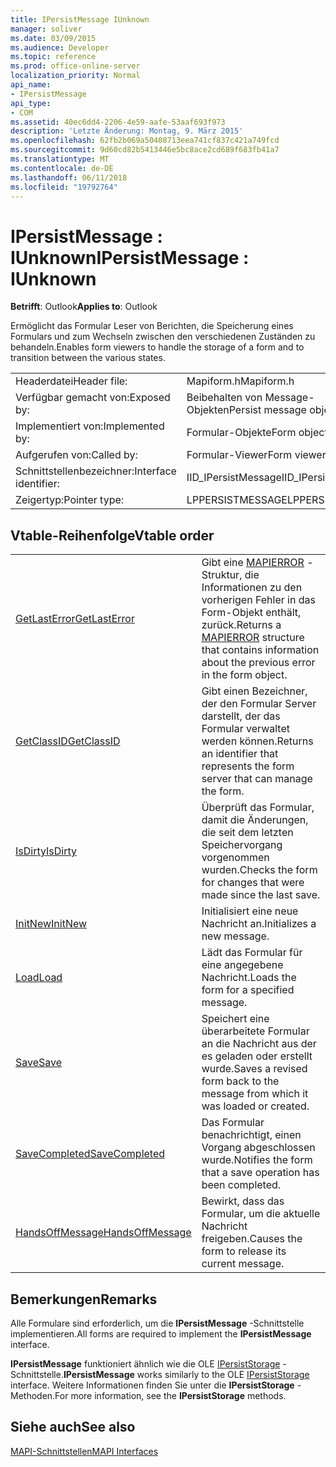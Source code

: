 ```yaml
---
title: IPersistMessage IUnknown
manager: soliver
ms.date: 03/09/2015
ms.audience: Developer
ms.topic: reference
ms.prod: office-online-server
localization_priority: Normal
api_name:
- IPersistMessage
api_type:
- COM
ms.assetid: 40ec6dd4-2206-4e59-aafe-53aaf693f973
description: 'Letzte Änderung: Montag, 9. März 2015'
ms.openlocfilehash: 62fb2b069a50408713eea741cf837c421a749fcd
ms.sourcegitcommit: 9d60cd82b5413446e5bc8ace2cd689f683fb41a7
ms.translationtype: MT
ms.contentlocale: de-DE
ms.lasthandoff: 06/11/2018
ms.locfileid: "19792764"
---
```

# <a name="ipersistmessage--iunknown"></a><span data-ttu-id="bfa55-103">IPersistMessage : IUnknown</span><span class="sxs-lookup"><span data-stu-id="bfa55-103">IPersistMessage : IUnknown</span></span>

  
  
<span data-ttu-id="bfa55-104">**Betrifft**: Outlook</span><span class="sxs-lookup"><span data-stu-id="bfa55-104">**Applies to**: Outlook</span></span> 
  
<span data-ttu-id="bfa55-105">Ermöglicht das Formular Leser von Berichten, die Speicherung eines Formulars und zum Wechseln zwischen den verschiedenen Zuständen zu behandeln.</span><span class="sxs-lookup"><span data-stu-id="bfa55-105">Enables form viewers to handle the storage of a form and to transition between the various states.</span></span>
  
|||
|:-----|:-----|
|<span data-ttu-id="bfa55-106">Headerdatei</span><span class="sxs-lookup"><span data-stu-id="bfa55-106">Header file:</span></span>  <br/> |<span data-ttu-id="bfa55-107">Mapiform.h</span><span class="sxs-lookup"><span data-stu-id="bfa55-107">Mapiform.h</span></span>  <br/> |
|<span data-ttu-id="bfa55-108">Verfügbar gemacht von:</span><span class="sxs-lookup"><span data-stu-id="bfa55-108">Exposed by:</span></span>  <br/> |<span data-ttu-id="bfa55-109">Beibehalten von Message-Objekten</span><span class="sxs-lookup"><span data-stu-id="bfa55-109">Persist message objects</span></span>  <br/> |
|<span data-ttu-id="bfa55-110">Implementiert von:</span><span class="sxs-lookup"><span data-stu-id="bfa55-110">Implemented by:</span></span>  <br/> |<span data-ttu-id="bfa55-111">Formular-Objekte</span><span class="sxs-lookup"><span data-stu-id="bfa55-111">Form objects</span></span>  <br/> |
|<span data-ttu-id="bfa55-112">Aufgerufen von:</span><span class="sxs-lookup"><span data-stu-id="bfa55-112">Called by:</span></span>  <br/> |<span data-ttu-id="bfa55-113">Formular-Viewer</span><span class="sxs-lookup"><span data-stu-id="bfa55-113">Form viewers</span></span>  <br/> |
|<span data-ttu-id="bfa55-114">Schnittstellenbezeichner:</span><span class="sxs-lookup"><span data-stu-id="bfa55-114">Interface identifier:</span></span>  <br/> |<span data-ttu-id="bfa55-115">IID_IPersistMessage</span><span class="sxs-lookup"><span data-stu-id="bfa55-115">IID_IPersistMessage</span></span>  <br/> |
|<span data-ttu-id="bfa55-116">Zeigertyp:</span><span class="sxs-lookup"><span data-stu-id="bfa55-116">Pointer type:</span></span>  <br/> |<span data-ttu-id="bfa55-117">LPPERSISTMESSAGE</span><span class="sxs-lookup"><span data-stu-id="bfa55-117">LPPERSISTMESSAGE</span></span>  <br/> |
   
## <a name="vtable-order"></a><span data-ttu-id="bfa55-118">Vtable-Reihenfolge</span><span class="sxs-lookup"><span data-stu-id="bfa55-118">Vtable order</span></span>

|||
|:-----|:-----|
|[<span data-ttu-id="bfa55-119">GetLastError</span><span class="sxs-lookup"><span data-stu-id="bfa55-119">GetLastError</span></span>](ipersistmessage-getlasterror.md) <br/> |<span data-ttu-id="bfa55-120">Gibt eine [MAPIERROR](mapierror.md) -Struktur, die Informationen zu den vorherigen Fehler in das Form-Objekt enthält, zurück.</span><span class="sxs-lookup"><span data-stu-id="bfa55-120">Returns a [MAPIERROR](mapierror.md) structure that contains information about the previous error in the form object.</span></span>  <br/> |
|[<span data-ttu-id="bfa55-121">GetClassID</span><span class="sxs-lookup"><span data-stu-id="bfa55-121">GetClassID</span></span>](ipersistmessage-getclassid.md) <br/> |<span data-ttu-id="bfa55-122">Gibt einen Bezeichner, der den Formular Server darstellt, der das Formular verwaltet werden können.</span><span class="sxs-lookup"><span data-stu-id="bfa55-122">Returns an identifier that represents the form server that can manage the form.</span></span>  <br/> |
|[<span data-ttu-id="bfa55-123">IsDirty</span><span class="sxs-lookup"><span data-stu-id="bfa55-123">IsDirty</span></span>](ipersistmessage-isdirty.md) <br/> |<span data-ttu-id="bfa55-124">Überprüft das Formular, damit die Änderungen, die seit dem letzten Speichervorgang vorgenommen wurden.</span><span class="sxs-lookup"><span data-stu-id="bfa55-124">Checks the form for changes that were made since the last save.</span></span>  <br/> |
|[<span data-ttu-id="bfa55-125">InitNew</span><span class="sxs-lookup"><span data-stu-id="bfa55-125">InitNew</span></span>](ipersistmessage-initnew.md) <br/> |<span data-ttu-id="bfa55-126">Initialisiert eine neue Nachricht an.</span><span class="sxs-lookup"><span data-stu-id="bfa55-126">Initializes a new message.</span></span>  <br/> |
|[<span data-ttu-id="bfa55-127">Load</span><span class="sxs-lookup"><span data-stu-id="bfa55-127">Load</span></span>](ipersistmessage-load.md) <br/> |<span data-ttu-id="bfa55-128">Lädt das Formular für eine angegebene Nachricht.</span><span class="sxs-lookup"><span data-stu-id="bfa55-128">Loads the form for a specified message.</span></span>  <br/> |
|[<span data-ttu-id="bfa55-129">Save</span><span class="sxs-lookup"><span data-stu-id="bfa55-129">Save</span></span>](ipersistmessage-save.md) <br/> |<span data-ttu-id="bfa55-130">Speichert eine überarbeitete Formular an die Nachricht aus der es geladen oder erstellt wurde.</span><span class="sxs-lookup"><span data-stu-id="bfa55-130">Saves a revised form back to the message from which it was loaded or created.</span></span>  <br/> |
|[<span data-ttu-id="bfa55-131">SaveCompleted</span><span class="sxs-lookup"><span data-stu-id="bfa55-131">SaveCompleted</span></span>](ipersistmessage-savecompleted.md) <br/> |<span data-ttu-id="bfa55-132">Das Formular benachrichtigt, einen Vorgang abgeschlossen wurde.</span><span class="sxs-lookup"><span data-stu-id="bfa55-132">Notifies the form that a save operation has been completed.</span></span>  <br/> |
|[<span data-ttu-id="bfa55-133">HandsOffMessage</span><span class="sxs-lookup"><span data-stu-id="bfa55-133">HandsOffMessage</span></span>](ipersistmessage-handsoffmessage.md) <br/> |<span data-ttu-id="bfa55-134">Bewirkt, dass das Formular, um die aktuelle Nachricht freigeben.</span><span class="sxs-lookup"><span data-stu-id="bfa55-134">Causes the form to release its current message.</span></span>  <br/> |
   
## <a name="remarks"></a><span data-ttu-id="bfa55-135">Bemerkungen</span><span class="sxs-lookup"><span data-stu-id="bfa55-135">Remarks</span></span>

<span data-ttu-id="bfa55-136">Alle Formulare sind erforderlich, um die **IPersistMessage** -Schnittstelle implementieren.</span><span class="sxs-lookup"><span data-stu-id="bfa55-136">All forms are required to implement the **IPersistMessage** interface.</span></span> 
  
 <span data-ttu-id="bfa55-137">**IPersistMessage** funktioniert ähnlich wie die OLE [IPersistStorage](http://msdn.microsoft.com/library/1c1a20fc-c101-4cbc-a7a6-30613aa387d7%28Office.15%29.aspx) -Schnittstelle.</span><span class="sxs-lookup"><span data-stu-id="bfa55-137">**IPersistMessage** works similarly to the OLE [IPersistStorage](http://msdn.microsoft.com/library/1c1a20fc-c101-4cbc-a7a6-30613aa387d7%28Office.15%29.aspx) interface.</span></span> <span data-ttu-id="bfa55-138">Weitere Informationen finden Sie unter die **IPersistStorage** -Methoden.</span><span class="sxs-lookup"><span data-stu-id="bfa55-138">For more information, see the **IPersistStorage** methods.</span></span> 
  
## <a name="see-also"></a><span data-ttu-id="bfa55-139">Siehe auch</span><span class="sxs-lookup"><span data-stu-id="bfa55-139">See also</span></span>



[<span data-ttu-id="bfa55-140">MAPI-Schnittstellen</span><span class="sxs-lookup"><span data-stu-id="bfa55-140">MAPI Interfaces</span></span>](mapi-interfaces.md)

